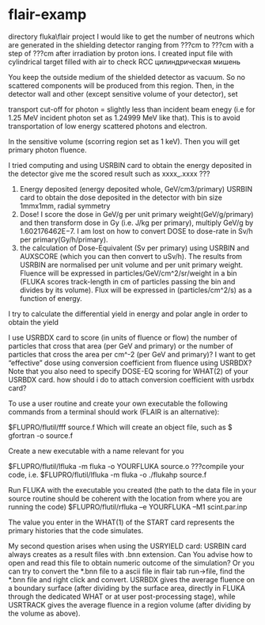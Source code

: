 # flair-examp
directory fluka\flair project
I would like to get the number of neutrons which are generated in the shielding detector ranging from
???cm to ???cm with a step of ???cm after irradiation by proton ions.
I created input file with cylindrical target filled with air to check
RCC цилиндрическая мишень

  You keep the outside medium of the shielded detector as vacuum. So no scattered components will be produced from this region.
  Then, in the detector wall and other (except sensitive volume of your detector), set

transport cut-off for photon = slightly less than incident beam enegy (i.e for 1.25 MeV incident photon set as 1.24999 MeV like that).
   This is to avoid transportation of low energy scattered photons and electron.

  In the sensitive volume (scorring region set as 1 keV). Then you will get primary photon fluence.
  
I tried computing and using
USRBIN card to obtain the energy deposited in the detector give me the scored result such as xxxx_.xxxx ???
1) Energy deposited (energy deposited whole, GeV/cm3/primary)
USRBIN card to obtain the dose deposited in the detector with bin size 1mmx1mm, radial symmetry
2) Dose! I score the dose in GeV/g per unit primary weight(GeV/g/primary) and then transform dose in Gy (i.e. J/kg per primary), multiply GeV/g by 1.602176462E−7. I am lost on how to convert DOSE to dose-rate in Sv/h per primary(Gy/h/primary).
3) the calculation of Dose-Equivalent (Sv per primary) using USRBIN and AUXSCORE (which you can then convert to uSv/h). 
The results from USRBIN are normalised per unit volume and per unit primary weight.
Fluence will be expressed in particles/GeV/cm^2/sr/weight in a bin
(FLUKA scores track-length in cm of particles passing the bin and divides by its volume).
Flux will be expressed in (particles/cm^2/s) as a function of energy.

I try to calculate the differential yield in energy and polar angle in order to obtain the yield 

I use USRBDX card to score (in units of fluence or flow) the number of particles that cross that  area (per GeV and primary)
or the number of particles that cross the area per cm^-2 (per GeV and primary)?
I want to get “effective” dose using conversion coefficient from fluence using USRBDX? Note that you also need to specify DOSE-EQ scoring for WHAT(2) of your USRBDX card. how should i do to attach conversion coefficient with usrbdx card?

To use a user routine and create your own executable the following commands from a terminal should work (FLAIR is an alternative):

$FLUPRO/flutil/fff source.f
Which will create an object file, such as $ gfortran -o source.f

Create a new executable with a name relevant for you

$FLUPRO/flutil/lfluka -m fluka -o YOURFLUKA source.o
???compile your code, i.e.  $FLUPRO/flutil/lfluka -m fluka -o ./flukahp source.f

Run FLUKA with the executable you created
(the path to the data file in your source routine should be coherent with the location from where you are running the code)
$FLUPRO/flutil/rfluka –e YOURFLUKA –M1 scint.par.inp

The value you enter in the WHAT(1) of the START card represents the primary histories that the code simulates. 

My second question arises when using the USRYIELD card:
USRBIN card always creates as a result files with .bnn extension.
Can You advise how to open and read this file to obtain numeric outcome of the simulation?
Or you can try to convert the *.bnn file to a ascii file in flair tab run->file, find the *.bnn file and right click and convert.
USRBDX gives the average fluence on a boundary surface
(after dividing by the surface area, directly in FLUKA through the dedicated WHAT or at user post-processing stage),
while USRTRACK gives the average fluence in a region volume (after dividing by the volume as above).

